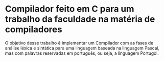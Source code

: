 # Compilador feito em C para um trabalho da faculdade na matéria de compiladores

O objetivo desse trabalho é implementar um Compilador com as fases de análise léxica e sintática para uma
linguagem baseada na linguagem Pascal, mas com palavras reservadas em português, ou seja, a linguagem
Portugol.
